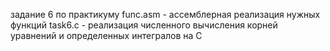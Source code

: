 задание 6 по практикуму
func.asm - ассемблерная реализация нужных функций
task6.c - реализация численного вычисления корней уравнений и определенных интегралов на С

